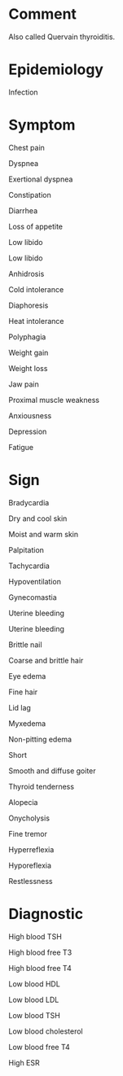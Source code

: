 # Comment

Also called Quervain thyroiditis.

# Epidemiology

Infection

# Symptom

Chest pain

Dyspnea

Exertional dyspnea

Constipation

Diarrhea

Loss of appetite

Low libido

Low libido

Anhidrosis

Cold intolerance

Diaphoresis

Heat intolerance

Polyphagia

Weight gain

Weight loss

Jaw pain

Proximal muscle weakness

Anxiousness

Depression

Fatigue

# Sign

Bradycardia

Dry and cool skin

Moist and warm skin

Palpitation

Tachycardia

Hypoventilation

Gynecomastia

Uterine bleeding

Uterine bleeding

Brittle nail

Coarse and brittle hair

Eye edema

Fine hair

Lid lag

Myxedema

Non-pitting edema

Short

Smooth and diffuse goiter

Thyroid tenderness

Alopecia

Onycholysis

Fine tremor

Hyperreflexia

Hyporeflexia

Restlessness

# Diagnostic

High blood TSH

High blood free T3

High blood free T4

Low blood HDL

Low blood LDL

Low blood TSH

Low blood cholesterol

Low blood free T4

High ESR
